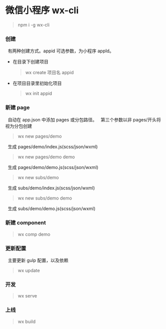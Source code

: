 # 微信小程序 wx-cli

> npm i -g wx-cli

### 创建

&nbsp;&nbsp;有两种创建方式。appid 可选参数，为小程序 appId。

- 在目录下创建项目

  > wx create 项目名 appid

- 在项目目录里初始化项目
  > wx init appid

### 新建 page

&nbsp;&nbsp;自动在 app.json 中添加 pages 或分包路径。
&nbsp;&nbsp;第三个参数以非 pages/开头将视为分包创建

> wx new pages/demo

&nbsp;&nbsp;生成 pages/demo/index.js(scss/json/wxml)

> wx new pages/demo demo

&nbsp;&nbsp;生成 pages/demo/demo.js(scss/json/wxml)

> wx new subs/demo

&nbsp;&nbsp;生成 subs/demo/index.js(scss/json/wxml)

> wx new subs/demo demo

&nbsp;&nbsp;生成 subs/demo/demo.js(scss/json/wxml)

### 新建 component

> wx comp demo

### 更新配置

&nbsp;&nbsp;主要更新 gulp 配置，以及依赖

> wx update

### 开发

> wx serve

### 上线

> wx build
